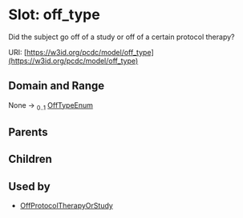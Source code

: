 
# Slot: off_type


Did the subject go off of a study or off of a certain protocol therapy?

URI: [https://w3id.org/pcdc/model/off_type](https://w3id.org/pcdc/model/off_type)


## Domain and Range

None &#8594;  <sub>0..1</sub> [OffTypeEnum](OffTypeEnum.md)

## Parents


## Children


## Used by

 * [OffProtocolTherapyOrStudy](OffProtocolTherapyOrStudy.md)
